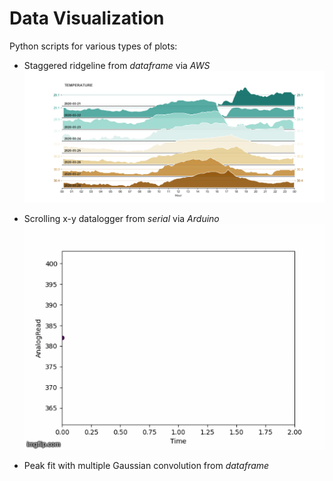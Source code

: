 # Data Visualization
Python scripts for various types of plots:

* Staggered ridgeline from *dataframe* via *AWS* <br />
![Image ridgeline](Temp2.png)

* Scrolling x-y datalogger from *serial* via *Arduino* <br />
![Image plotserial](469946.gif)

* Peak fit with multiple Gaussian convolution from *dataframe*


